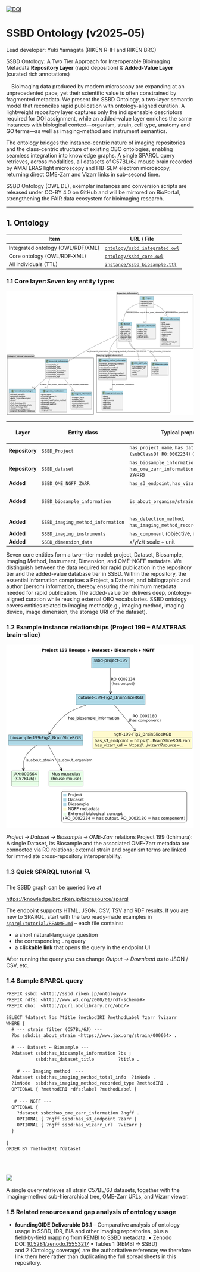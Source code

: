 <!-- badges: start -->

[![DOI](https://zenodo.org/badge/DOI/10.5281/zenodo.15700645.svg)](https://doi.org/10.5281/zenodo.15700645)

<!-- badges: end -->

# SSBD Ontology (v2025‑05)

Lead developer: Yuki Yamagata (RIKEN R-IH and RIKEN BRC)

SSBD Ontology: A Two Tier Approach for Interoperable Bioimaging Metadata
**Repository Layer** (rapid deposition) & **Added‑Value Layer** (curated rich annotations)

　Bioimaging data produced by modern microscopy are expanding at an unprecedented pace, yet their scientific value is often constrained by fragmented metadata. We present the SSBD Ontology, a two-layer semantic model that reconciles rapid publication with ontology-aligned curation. A lightweight repository layer captures only the indispensable descriptors required for DOI assignment, while an added-value layer enriches the same instances with biological context—organism, strain, cell type, anatomy and GO terms—as well as imaging-method and instrument semantics.

The ontology bridges the instance-centric nature of imaging repositories and the class-centric structure of existing OBO ontologies, enabling seamless integration into knowledge graphs. A single SPARQL query retrieves, across modalities, all datasets of C57BL/6J mouse brain recorded by AMATERAS light microscopy and FIB-SEM electron microscopy, returning direct OME-Zarr and Vizarr links in sub-second time.

SSBD Ontology (OWL DL), exemplar instances and conversion scripts are released under CC-BY 4.0 on GitHub and will be mirrored on BioPortal, strengthening the FAIR data ecosystem for bioimaging research.

---

## 1. Ontology 

| Item                              | URL / File                                                    |
| --------------------------------- | ------------------------------------------------------------- |
| Integrated ontology (OWL/RDF/XML) | [`ontology/ssbd_integrated.owl`](ontology/ssbd_integrated.owl) |
| Core ontology (OWL/RDF‑XML)      | [`ontology/ssbd_core.owl`](ontology/ssbd_core.owl)             |
| All individuals (TTL)             | [`instance/ssbd_biosample.ttl`](instance/ssbd_biosample.ttl)   |

### 1.1 Core layer:Seven key entity types

![](img/fig1.png)

| Layer                | Entity class                        | Typical properties                                                                 | Linked external vocab     |
| -------------------- | ----------------------------------- | ---------------------------------------------------------------------------------- | ------------------------- |
| **Repository** | `SSBD_Project`                    | `has_project_name`, `has_dataset_output (subClassOf RO:0002234)` (→ Dataset) | —                        |
| **Repository** | `SSBD_dataset`                    | `has_biosample_information`, `has_ome_zarr_information` (→ OME-NGFF-ZARR)    | —                        |
| **Added**      | `SSBD_OME_NGFF_ZARR`              | `has_s3_endpoint`, `has_vizarr_url`, sizes                                     | —                        |
| **Added**      | `SSBD_biosample_information`      | `is_about_organism/strain/cell/anatomy/GO*`                                      | NCBITaxon, CL, UBERON, GO |
| **Added**      | `SSBD_imaging_method_information` | `has_detection_method`, `has_imaging_method_recorded_type`                     | FBbi                      |
| **Added**      | `SSBD_imaging_instruments`        | `has_component` (objective, detector …)                                         | —                        |
| **Added**      | `SSBD_dimension_data`             | x/y/z/t scale + unit                                                               | IAO / UO                  |

Seven core entities form a two—tier model: project, Dataset, Biosample, Imaging Method, Instrument, Dimension, and OME-NGFF metadata. We distinguish between the data required for rapid publication in the repository tier and the added-value database tier in SSBD. Within the repository, the essential information comprises a Project, a Dataset, and bibliographic and author (person) information, thereby ensuring the minimum metadata needed for rapid publication. The added-value tier delivers deep, ontology-aligned curation while reusing external OBO vocabularies. SSBD ontology covers entities related to imaging method(e.g., imaging method, imaging device, image dimension, the storage URI of the dataset).

### 1.2 Example instance relationships (Project 199 – AMATERAS brain‑slice)

![](img/fig2_v3.png)

*Project → Dataset → Biosample → OME‑Zarr* relations
Project 199 (Ichimura): A single Dataset, its Biosample and the associated OME-Zarr metadata are connected via RO relations; external strain and organism terms are linked for immediate cross-repository interoperability.

### 1.3 Quick SPARQL tutorial  🔍

The SSBD graph can be queried live at

https://knowledge.brc.riken.jp/bioresource/sparql

The endpoint supports HTML, JSON, CSV, TSV and RDF results.
If you are new to SPARQL, start with the two ready‑made examples in
[`sparql/tutorial/README.md`](./sparql/tutorial/README.md) – each file contains:

* a short natural‑language question
* the corresponding `.rq` query
* a **clickable link** that opens the query in the endpoint UI

After running the query you can change *Output → Download as* to JSON / CSV, etc.

### 1.4 Sample SPARQL query

```
PREFIX ssbd: <http://ssbd.riken.jp/ontology/>
PREFIX rdfs: <http://www.w3.org/2000/01/rdf-schema#>
PREFIX obo:  <http://purl.obolibrary.org/obo/>

SELECT ?dataset ?bs ?title ?methodIRI ?methodLabel ?zarr ?vizarr
WHERE {
  # --- strain filter (C57BL/6J) ---
  ?bs ssbd:is_about_strain <https://www.jax.org/strain/000664> .

  # --- Dataset ↔ Biosample ---
  ?dataset ssbd:has_biosample_information ?bs ;
           ssbd:has_dataset_title         ?title .
  
    # --- Imaging method  ---
  ?dataset ssbd:has_imaging_method_total_info  ?imNode .
  ?imNode  ssbd:has_imaging_method_recorded_type ?methodIRI .
  OPTIONAL { ?methodIRI rdfs:label ?methodLabel }
  
   # --- NGFF ---
  OPTIONAL {
    ?dataset ssbd:has_ome_zarr_information ?ngff .
    OPTIONAL { ?ngff ssbd:has_s3_endpoint ?zarr }
    OPTIONAL { ?ngff ssbd:has_vizarr_url  ?vizarr }
  }

}
ORDER BY ?methodIRI ?dataset




```

 ![](img/fig4.png)

A single query retrieves all strain C57BL/6J datasets, together with the imaging-method sub-hierarchical tree, OME-Zarr URLs, and Vizarr viewer.

### 1.5 Related resources and gap analysis of ontology usage

* **foundingGIDE Deliverable D6.1** – Comparative analysis of ontology usage in
  SSBD, IDR, BIA and other imaging repositories, plus a field‑by‑field
  mapping from REMBI to SSBD metadata.
  • Zenodo DOI: [10.5281/zenodo.15553217](https://doi.org/10.5281/zenodo.15553217)
  • Tables 1 (REMBI → SSBD) and 2 (Ontology coverage) are the authoritative
  reference; we therefore link them here rather than duplicating the full
  spreadsheets in this repository.
